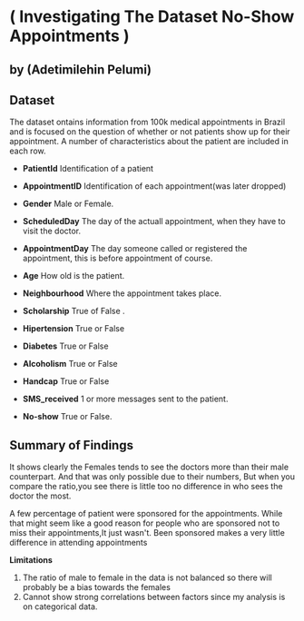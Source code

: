 # (  Investigating The Dataset No-Show Appointments )
## by (Adetimilehin  Pelumi)


## Dataset

The dataset ontains information from 100k medical appointments in Brazil and is focused on the question of whether or not patients show up
for their appointment. A number of characteristics about the patient are included in each row.

* **PatientId** Identification of a patient
* **AppointmentID** Identification of each appointment(was later dropped)

* **Gender** Male or Female.

* **ScheduledDay** The day of the actuall appointment, when they have to visit the doctor.

* **AppointmentDay** The day someone called or registered the appointment, this is before appointment of course.

* **Age** How old is the patient.

* **Neighbourhood** Where the appointment takes place.

* **Scholarship** True of False .

* **Hipertension** True or False

* **Diabetes** True or False

* **Alcoholism** True or False

* **Handcap** True or False

* **SMS_received** 1 or more messages sent to the patient.

* **No-show** True or False.


## Summary of Findings

It shows clearly the Females tends to see the doctors more than their male counterpart. And that was only possible due to their numbers, But when you compare the ratio,you see there is little too no difference in who sees the doctor the most.


A few percentage of patient were sponsored for the appointments. While that might seem like a good reason for people who are sponsored not to miss their appointments,It just wasn't. Been sponsored makes a very little difference in attending appointments

**Limitations**
1. The ratio of male to female in the data is not balanced so there will probably be a bias towards the females
2. Cannot show strong correlations between factors since my analysis is on  categorical data.
